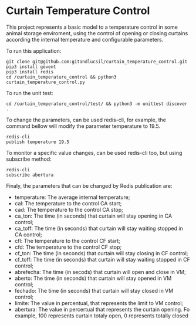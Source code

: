 # Curtain Temperature Control

This project represents a basic model to a temperature control in some animal storage enviroment, using the control of opening or closing curtains according the internal temperature and configurable parameters.

To run this application:
``` 
git clone git@github.com:gitandlucsil/curtain_temperature_control.git
pip3 install gevent
pip3 install redis
cd /curtain_temperature_control && python3 curtain_temperature_control.py
```

To run the unit test:
```
cd /curtain_temperature_control/test/ && python3 -m unittest discover .
```

To change the parameters, can be used redis-cli, for example, the command bellow will modify the parameter temperature to 19.5.
```
redis-cli
publish temperature 19.5
```
To monitor a specific value changes, can be used redis-cli too, but using subscribe method:
```
redis-cli
subscribe abertura
```

Finaly, the parameters that can be changed by Redis publication are:
- temperature: The average internal temperature;
- cal: The temperature to the control CA start;
- cad: The temperature to the control CA stop;
- ca_ton: The time (in seconds) that curtain will stay opening in CA control;
- ca_toff: The time (in seconds) that curtain will stay waiting stopped in CA control;
- cfl: The temperature to the control CF start;
- cfd: The temperature to the control CF stop;
- cf_ton: The time (in seconds) that curtain will stay closing in CF control;
- cf_toff: The time (in seconds) that curtain will stay waiting stopped in CF control;
- abrefecha: The time (in secods) that curtain will open and close in VM;
- aberto: The time (in seconds) that curtain will stay opened in VM control;
- fechado: The time (in seconds) that curtain will stay closed in VM control;
- limite: The value in percentual, that represents the limit to VM control;
- abertura: The value in percertual that represents the curtain opening. Fo example, 100 represents curtain totaly open, 0 represents totally closed
